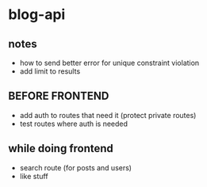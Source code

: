 # blog-api

## notes

- how to send better error for unique constraint violation
- add limit to results

## BEFORE FRONTEND

- add auth to routes that need it (protect private routes)
- test routes where auth is needed

## while doing frontend

- search route (for posts and users)
- like stuff